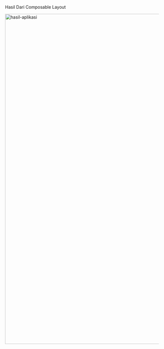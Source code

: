 Hasil Dari Composable Layout

<img width="1919" height="1079" alt="hasil-aplikasi" src="https://github.com/user-attachments/assets/2ba81e53-20e4-4f55-81bc-726d720ddaed" />
